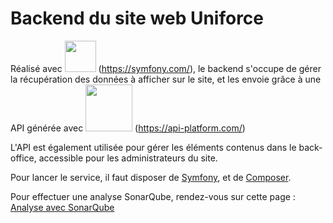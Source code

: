 # Backend du site web Uniforce

Réalisé avec <img src="https://symfony.com/logos/symfony_black_02.svg" height="50" /> (https://symfony.com/), le backend s'occupe de gérer la récupération des données à afficher sur le site, et les envoie grâce à une API générée avec <img src="https://api-platform.com/static/Logo_Circle%20webby%20text%20blue-2a15225e1eb2d831b3a11e23b5d5ed7d.svg" height="75" /> (https://api-platform.com/)

L'API est également utilisée pour gérer les éléments contenus dans le back-office, accessible pour les administrateurs du site.

Pour lancer le service, il faut disposer de [Symfony](https://symfony.com/), et de [Composer](https://getcomposer.org/).

Pour effectuer une analyse SonarQube, rendez-vous sur cette page : [Analyse avec SonarQube](https://github.com/MaximeMerrien/uniforceBackEnd/wiki/SonarQube)
